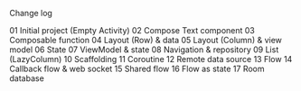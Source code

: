Change log

01 Initial project (Empty Activity)
02 Compose Text component
03 Composable function
04 Layout (Row) & data
05 Layout (Column) & view model
06 State
07 ViewModel & state
08 Navigation & repository
09 List (LazyColumn)
10 Scaffolding
11 Coroutine
12 Remote data source
13 Flow
14 Callback flow & web socket
15 Shared flow
16 Flow as state
17 Room database
